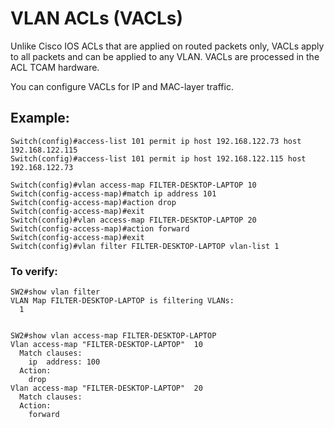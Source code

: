 # VLAN ACLs (VACLs)
Unlike Cisco IOS ACLs that are applied on routed packets only, VACLs apply to all packets and can be applied to any VLAN.
VACLs are processed in the ACL TCAM hardware.

You can configure VACLs for IP and MAC-layer traffic.


## Example:
```
Switch(config)#access-list 101 permit ip host 192.168.122.73 host 192.168.122.115
Switch(config)#access-list 101 permit ip host 192.168.122.115 host 192.168.122.73

Switch(config)#vlan access-map FILTER-DESKTOP-LAPTOP 10
Switch(config-access-map)#match ip address 101 
Switch(config-access-map)#action drop
Switch(config-access-map)#exit
Switch(config)#vlan access-map FILTER-DESKTOP-LAPTOP 20
Switch(config-access-map)#action forward 
Switch(config-access-map)#exit
Switch(config)#vlan filter FILTER-DESKTOP-LAPTOP vlan-list 1
```

### To verify:
```
SW2#show vlan filter
VLAN Map FILTER-DESKTOP-LAPTOP is filtering VLANs:
  1


SW2#show vlan access-map FILTER-DESKTOP-LAPTOP
Vlan access-map "FILTER-DESKTOP-LAPTOP"  10
  Match clauses:
    ip  address: 100
  Action:
    drop
Vlan access-map "FILTER-DESKTOP-LAPTOP"  20
  Match clauses:
  Action:
    forward

```